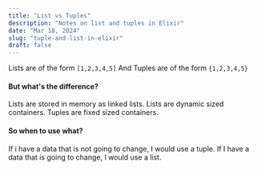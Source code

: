 ```yaml
---
title: "List vs Tuples"
description: "Notes on list and tuples in Elixir"
date: "Mar 18, 2024"
slug: "tuple-and-list-in-elixir"
draft: false
---
```


Lists are of the form `[1,2,3,4,5]`
And Tuples are of the form `{1,2,3,4,5}`

#### But what's the difference?

Lists are stored in memory as linked lists. Lists are dynamic sized containers.
Tuples are fixed sized containers.

#### So when to use what?

If i have a data that is not going to change, I would use a tuple. If I have a data that is going to change, I would use a list.

